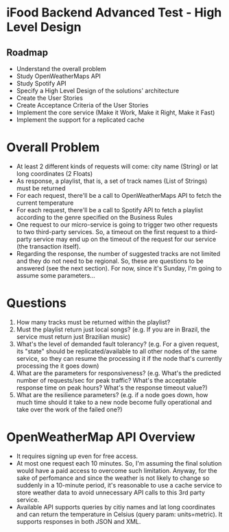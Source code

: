 # iFood Backend Advanced Test - High Level Design

## Roadmap

* Understand the overall problem
* Study OpenWeatherMaps API
* Study Spotify API
* Specify a High Level Design of the solutions' architecture
* Create the User Stories
* Create Acceptance Criteria of the User Stories
* Implement the core service (Make it Work, Make it Right, Make it Fast)
* Implement the support for a replicated cache

# Overall Problem

* At least 2 different kinds of requests will come: city name (String) or lat long coordinates (2 Floats)
* As response, a playlist, that is, a set of track names (List of Strings) must be returned
* For each request, there'll be a call to OpenWeatherMaps API to fetch the current temperature
* For each request, there'll be a call to Spotify API to fetch a playlist according to the genre specified on the Business Rules
* One request to our micro-service is going to trigger two other requests to two third-party services. So, a timeout on the first request to a third-party service may end up on the timeout of the request for our service (the transaction itself).
* Regarding the response, the number of suggested tracks are not limited and they do not need to be regional. So, these are questions to be answered (see the next section). For now, since it's Sunday, I'm going to assume some parameters...

# Questions

1. How many tracks must be returned within the playlist?
2. Must the playlist return just local songs? (e.g. If you are in Brazil, the service must return just Brazilian music)
3. What's the level of demanded fault tolerancy? (e.g. For a given request, its "state" should be replicated/available to all other nodes of the same service, so they can resume the processing it if the node that's currently processing the it goes down)
4. What are the parameters for responsiveness? (e.g. What's the predicted number of requests/sec for peak traffic? What's the acceptable response time on peak hours? What's the response timeout value?)
5. What are the resilience parameters? (e.g. if a node goes down, how much time should it take to a new node become fully operational and take over the work of the failed one?)

# OpenWeatherMap API Overview

* It requires signing up even for free access.
* At most one request each 10 minutes. So, I'm assuming the final solution would have a paid access to overcome such limitation. Anyway, for the sake of perfomance and since the weather is not likely to change so suddenly in a 10-minute period, it's reasonable to use a cache service to store weather data to avoid unnecessary API calls to this 3rd party service. 
* Available API supports queries by citiy names and lat long coordinates and can return the temperature in Celsius (query param: units=metric). It supports responses in both JSON and XML.
